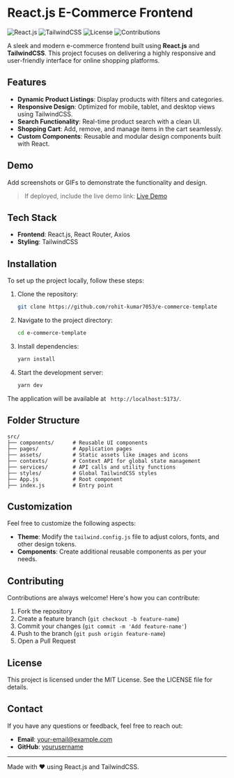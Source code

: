 # React.js E-Commerce Frontend

![React.js](https://img.shields.io/badge/React.js-18.x-blue?style=flat-square)
![TailwindCSS](https://img.shields.io/badge/TailwindCSS-3.x-blue?style=flat-square)
![License](https://img.shields.io/badge/license-MIT-green?style=flat-square)
![Contributions](https://img.shields.io/badge/contributions-welcome-orange?style=flat-square)

A sleek and modern e-commerce frontend built using **React.js** and **TailwindCSS**. This project focuses on delivering a highly responsive and user-friendly interface for online shopping platforms.

## Features

- **Dynamic Product Listings**: Display products with filters and categories.
- **Responsive Design**: Optimized for mobile, tablet, and desktop views using TailwindCSS.
- **Search Functionality**: Real-time product search with a clean UI.
- **Shopping Cart**: Add, remove, and manage items in the cart seamlessly.
- **Custom Components**: Reusable and modular design components built with React.

## Demo

Add screenshots or GIFs to demonstrate the functionality and design.

> If deployed, include the live demo link:
> [Live Demo](https://ecommercegems.vercel.app/)

## Tech Stack

- **Frontend**: React.js, React Router, Axios
- **Styling**: TailwindCSS

## Installation

To set up the project locally, follow these steps:

1. Clone the repository:

   ```bash
   git clone https://github.com/rohit-kumar7053/e-commerce-template
   ```

2. Navigate to the project directory:

   ```bash
   cd e-commerce-template
   ```

3. Install dependencies:

   ```bash
   yarn install
   ```

4. Start the development server:

   ```bash
   yarn dev
   ```

The application will be available at ` http://localhost:5173/`.

## Folder Structure

```
src/
├── components/      # Reusable UI components
├── pages/           # Application pages
├── assets/          # Static assets like images and icons
├── contexts/        # Context API for global state management
├── services/        # API calls and utility functions
├── styles/          # Global TailwindCSS styles
├── App.js           # Root component
├── index.js         # Entry point
```

## Customization

Feel free to customize the following aspects:

- **Theme**: Modify the `tailwind.config.js` file to adjust colors, fonts, and other design tokens.
- **Components**: Create additional reusable components as per your needs.

## Contributing

Contributions are always welcome! Here's how you can contribute:

1. Fork the repository
2. Create a feature branch (`git checkout -b feature-name`)
3. Commit your changes (`git commit -m 'Add feature-name'`)
4. Push to the branch (`git push origin feature-name`)
5. Open a Pull Request

## License

This project is licensed under the MIT License. See the LICENSE file for details.

## Contact

If you have any questions or feedback, feel free to reach out:

- **Email**: [your-email@example.com](mailto:ronak3262@gmail.com)
- **GitHub**: [yourusername](https://github.com/rohit-kumar7053/)

---

Made with ❤️ using React.js and TailwindCSS.
